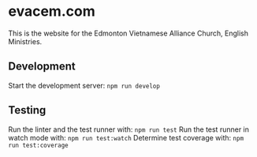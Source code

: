 # evacem.com
This is the website for the Edmonton Vietnamese Alliance Church, English Ministries.

## Development
Start the development server: `npm run develop`

## Testing
Run the linter and the test runner with: `npm run test`
Run the test runner in watch mode with: `npm run test:watch`
Determine test coverage with: `npm run test:coverage`
